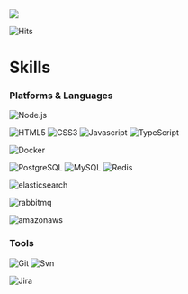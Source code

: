 <img src="https://capsule-render.vercel.app/api?type=waving&color=auto&height=200&section=header&text=Jemin%20Github&fontSize=70" />

![Hits](https://hits.seeyoufarm.com/api/count/incr/badge.svg?url=https%3A%2F%2Fgithub.com%2Fjemining&count_bg=%23CD7D0F&title_bg=%23C42626&icon=bandcamp.svg&icon_color=%23E7E7E7&title=hits&edge_flat=false)


# Skills
### Platforms & Languages
![Node.js](https://img.shields.io/badge/Node.js-339933.svg?&style=for-the-badge&logo=Nodedotjs&logoColor=white)

![HTML5](https://img.shields.io/badge/HTML5-E34F26.svg?&style=for-the-badge&logo=HTML5&logoColor=white)
![CSS3](https://img.shields.io/badge/CSS3-1572B6.svg?&style=for-the-badge&logo=CSS3&logoColor=white)
![Javascript](https://img.shields.io/badge/JavaScript-F7DF1E.svg?&style=for-the-badge&logo=Javascript&logoColor=white)
![TypeScript](https://img.shields.io/badge/TypeScript-3178C6.svg?&style=for-the-badge&logo=TypeScript&logoColor=white)

![Docker](https://img.shields.io/badge/Docker-2496ED.svg?&style=for-the-badge&logo=Docker&logoColor=white)

![PostgreSQL](https://img.shields.io/badge/PostgreSQL-4169E1.svg?&style=for-the-badge&logo=PostgreSQL&logoColor=white)
![MySQL](https://img.shields.io/badge/MySQL-4479A1.svg?&style=for-the-badge&logo=MySQL&logoColor=white)
![Redis](https://img.shields.io/badge/Redis-DC382D.svg?&style=for-the-badge&logo=Redis&logoColor=white)

![elasticsearch](https://img.shields.io/badge/elasticsearch-005571.svg?&style=for-the-badge&logo=elasticsearch&logoColor=white)

![rabbitmq](https://img.shields.io/badge/rabbitmq-FF6600.svg?&style=for-the-badge&logo=rabbitmq&logoColor=white)

![amazonaws](https://img.shields.io/badge/amazonaws-232F3E.svg?&style=for-the-badge&logo=amazonaws&logoColor=white)

### Tools
![Git](https://img.shields.io/badge/Git-F05032.svg?&style=for-the-badge&logo=Git&logoColor=white)
![Svn](https://img.shields.io/badge/Subversion-809CC9.svg?&style=for-the-badge&logo=Subversion&logoColor=white)

![Jira](https://img.shields.io/badge/Jira-0052CC.svg?&style=for-the-badge&logo=Jira&logoColor=white)


<!--
**jemining/jemining** is a ✨ _special_ ✨ repository because its `README.md` (this file) appears on your GitHub profile.

Here are some ideas to get you started:

- 🔭 I’m currently working on ...
- 🌱 I’m currently learning ...
- 👯 I’m looking to collaborate on ...
- 🤔 I’m looking for help with ...
- 💬 Ask me about ...
- 📫 How to reach me: ...
- 😄 Pronouns: ...
- ⚡ Fun fact: ...
-->
